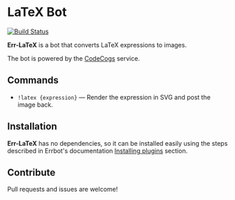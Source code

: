 # LaTeX Bot

[![Build Status](https://travis-ci.org/samueldg/err-latex.svg?branch=master)](https://travis-ci.org/samueldg/err-latex)

**Err-LaTeX** is a bot that converts LaTeX expressions to images.

The bot is powered by the [CodeCogs](http://latex.codecogs.com/) service.

## Commands

- `!latex {expression}` — Render the expression in SVG and post the image back.

## Installation

**Err-LaTeX** has no dependencies, so it can be installed easily using the steps described in Errbot's documentation [Installing plugins](http://errbot.io/en/latest/user_guide/administration.html#installing-plugins) section.

## Contribute

Pull requests and issues are welcome!
